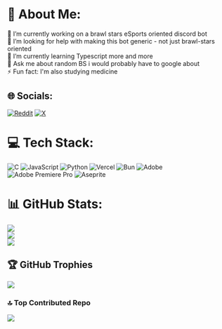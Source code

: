 # 💫 About Me:
🔭 I’m currently working on a brawl stars eSports oriented discord bot <br>🤝 I’m looking for help with making this bot generic - not just brawl-stars oriented<br>🌱 I’m currently learning Typescript more and more<br>💬 Ask me about random BS i would probably have to google about<br>⚡ Fun fact: I'm also studying medicine


## 🌐 Socials:
[![Reddit](https://img.shields.io/badge/Reddit-%23FF4500.svg?logo=Reddit&logoColor=white)](https://reddit.com/user/speedrunner1225) [![X](https://img.shields.io/badge/X-black.svg?logo=X&logoColor=white)](https://x.com/elephantoChan) 

# 💻 Tech Stack:
![C](https://img.shields.io/badge/c-%2300599C.svg?style=for-the-badge&logo=c&logoColor=white) ![JavaScript](https://img.shields.io/badge/javascript-%23323330.svg?style=for-the-badge&logo=javascript&logoColor=%23F7DF1E) ![Python](https://img.shields.io/badge/python-3670A0?style=for-the-badge&logo=python&logoColor=ffdd54) ![Vercel](https://img.shields.io/badge/vercel-%23000000.svg?style=for-the-badge&logo=vercel&logoColor=white) ![Bun](https://img.shields.io/badge/Bun-%23000000.svg?style=for-the-badge&logo=bun&logoColor=white) ![Adobe](https://img.shields.io/badge/adobe-%23FF0000.svg?style=for-the-badge&logo=adobe&logoColor=white) ![Adobe Premiere Pro](https://img.shields.io/badge/Adobe%20Premiere%20Pro-9999FF.svg?style=for-the-badge&logo=Adobe%20Premiere%20Pro&logoColor=white) ![Aseprite](https://img.shields.io/badge/Aseprite-FFFFFF?style=for-the-badge&logo=Aseprite&logoColor=#7D929E)
# 📊 GitHub Stats:
![](https://github-readme-stats.vercel.app/api?username=elephantoChan&theme=dark&hide_border=false&include_all_commits=true&count_private=true)<br/>
![](https://github-readme-streak-stats.herokuapp.com/?user=elephantoChan&theme=dark&hide_border=false)<br/>
![](https://github-readme-stats.vercel.app/api/top-langs/?username=elephantoChan&theme=dark&hide_border=false&include_all_commits=true&count_private=true&layout=compact)

## 🏆 GitHub Trophies
![](https://github-profile-trophy.vercel.app/?username=elephantoChan&theme=gruvbox&no-frame=true&no-bg=false&margin-w=4)

### 🔝 Top Contributed Repo
![](https://github-contributor-stats.vercel.app/api?username=elephantoChan&limit=5&theme=dark&combine_all_yearly_contributions=true)

<!-- Proudly created with GPRM ( https://gprm.itsvg.in ) -->
